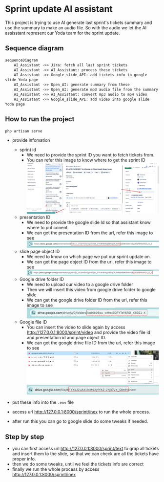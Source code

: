 # Sprint update AI assistant

This project is trying to use AI generate last sprint's tickets summary and use the summary to make an audio file. So with the audio we let the AI assisstant represent our Yoda team for the sprint update.

## Sequence diagram

```mermaid
sequenceDiagram
    AI_Assistant ->> Jira: fetch all last sprint tickets
    AI_Assistant ->> AI_Assistant: process these tickets
    AI_Assistant ->> Google_slide_API: add tickets info to google slide Yoda page
    AI_Assistant ->> Open_AI: generate summary from these     
    AI_Assistant ->> Open_AI: generate mp3 audio file from the summary
    AI_Assistant ->> AI_Assistant: convert mp3 audio to mp4 video
    AI_Assistant ->> Google_slide_API: add video into google slide Yoda page
```

## How to run the project

```bash
php artisan serve
```

- provide infomation
  - sprint id
    - We need to provide the sprint ID you want to fetch tickets from.
    - You can refer this image to know where to get the sprint ID ![sprint ID](./doc_images/jira_sprint_id.png)
  - presentation ID
    - We need to provide the google slide Id so that assistant know where to put conent.
    - We can get the presentation ID from the url, refer this image to see ![presentation ID](./doc_images/presentation_id.png)
  - slide page object ID
    - We need to know on which page we put our sprint update on.
    - We can get the page object ID from the url, refer this image to see ![slie page object ID](./doc_images/slide_page_object_id.png)
  - Google drive folder ID
    - We need to upload our video to a google drive folder
    - Then we will insert this video from google drive folder to google slide
    - We can get the google drive folder ID from the url, refer this image to see ![google drive folder ID](./doc_images/google_drive_folder_id.png)
  - Google file ID
    - You can insert the video to slide again by access <http://127.0.0.1:8000/sprint/video> and provide the video file id and presentation id and page object ID.
    - We can get the google drive file ID from the url, refer this image to see ![google drive file ID 1](./doc_images/google_drive_file_id_1.png) ![google drive file ID 2](./doc_images/google_drive_file_id_2.png)

- put these info into the `.env` file
- access url <http://127.0.0.1:8000/sprint/inex> to run the whole process.
- after run this you can go to google slide do some tweaks if needed.

## Step by step

- you can first access url <http://127.0.0.1:8000/sprint/text> to grap all tickets and insert them to the slide, so that we can check are all the tickets have proper info.
- then we do some tweaks, until we feel the tickets info are correct
- finally we run the whole process by access <http://127.0.0.1:8000/sprint/inex>
